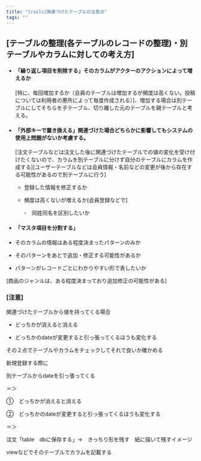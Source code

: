 ```yaml
---
title: "[rails]関連づけたテーブルの注意点"
tags: ""
---
```


## [テーブルの整理(各テーブルのレコードの整理)・別テーブルやカラムに対しての考え方]

-   #### 「繰り返し項目を削除する」そのカラムがアクターのアクションによって増えるか
    [特に、毎回増加するか（会員のテーブルは増加するが頻度は高くない。投稿については利用者の悪所によって毎度作成される）]、増加する場合は別テーブルにしてそちらを子テーブル、切り離した元のテーブルを親テーブルと考える。

-   #### 「外部キーで置き換える」関連づけた場合どちらかに影響してもシステムの使用上問題がないか考慮する。

    [注文テーブルなどは注文した後に関連づけたテーブルでの値の変化を受け付けたくないので、カラムを別テーブルに分けず自分のテーブルにカラムを作成する][ユーザーテーブルなどは会員情報・名前などの変更が後から存在する可能性があるので別テーブルに行う]

    -   登録した情報を修正するか

    -   頻度は高くないが増えるか[会員登録などで]

        \-　同姓同名を区別したいか


-   #### 「マスタ項目を分割する」

-   そのカラムの情報はある程度決まったパターンのみか

-   そのパターンをあとで追加・修正する可能性があるか

-   パターンがレコードごとにわかりやすい形で表したいか

[商品のジャンルは、ある程度決まっており追加修正の可能性がある]

### [注意]

関連づけたテーブルから値を持ってくる場合

-   どっちかが消えると消える

-   どっちかのdateが変更すると引っ張ってくるほうも変化する

その２点でテーブルやカラムをチェックしてそれで良いか確かめる

新規登録する際に

別テーブルからdateを引っ張ってくる

＝＞

①　どっちかが消えると消える

②　どっちかのdateが変更すると引っ張ってくるほうも変化する

＝＞

注文「table　dbに保存する」→　きっちり形を残す　紙に描いて残すイメージ

viewなどでそのテーブルでカラムを記載する
